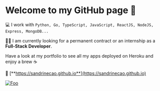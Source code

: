 # Welcome to my GitHub page 🚀

💻 I work with `Python, Go, TypeScript, JavaScript, ReactJS, NodeJS, Express, MongoDB...`

👩‍💻 I am currently looking for a permanent contract or an internship as a **Full-Stack Developer**.

Have a look at my portfolio to see all my apps deployed on Heroku and enjoy a brew ☕   

🔗 [**https://sandrinecao.github.io**](https://sandrinecao.github.io)

[![Foo](https://res.cloudinary.com/dkyqbngya/image/upload/v1594325657/s0ncwnajosrbahb6u2xo.gif)](https://sandrinecao.github.io)
